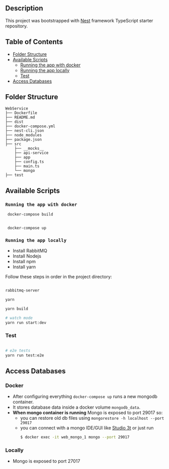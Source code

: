 ## Description

This project was bootstrapped with [Nest](https://github.com/nestjs/nest) framework TypeScript starter repository.

## Table of Contents
- [Folder Structure](#folder-structure)
- [Available Scripts](#available-scripts)
  - [Running the app with docker](#running-the-app-with-docker)
  - [Running the app locally](#running-the-app-locally)
  - [Test](#test)
- [Access Databases](#access-databases)

 ## Folder Structure

```
WebService
├── Dockerfile
├── README.md
├── dist
├── docker-compose.yml
├── nest-cli.json
├── node_modules
├── package.json
├── src
    ├── __mocks__
    ├── api-service
    ├── app
    ├── config.ts
    ├── main.ts
    └── mongo
├── test
```

## Available Scripts

### `Running the app with docker`

```bash
 docker-compose build


 docker-compose up
```

### `Running the app locally`

- Install RabbitMQ
- Install Nodejs
- Install npm
- Install yarn



Follow these steps in order in the project directory:

```bash

rabbitmq-server

yarn

yarn build

# watch mode
yarn run start:dev

```
### Test

```bash

# e2e tests
yarn run test:e2e

```


## Access Databases
 
  ### Docker
  - After configuring everything `docker-compose up` runs a new mongodb container.
  - It stores database data inside a docker volume `mongodb_data`.
  - __When mongo container is running__  Mongo is exposed to port 29017  so:
    - you can restore old db files using `mongorestore -h localhost --port 29017` 
    - you can connect with a mongo IDE/GUI like [Studio 3t](https://studio3t.com) or just run
      ```bash
      $ docker exec -it web_mongo_1 mongo --port 29017
      ```
  ### Locally
  - Mongo is exposed to port 27017
